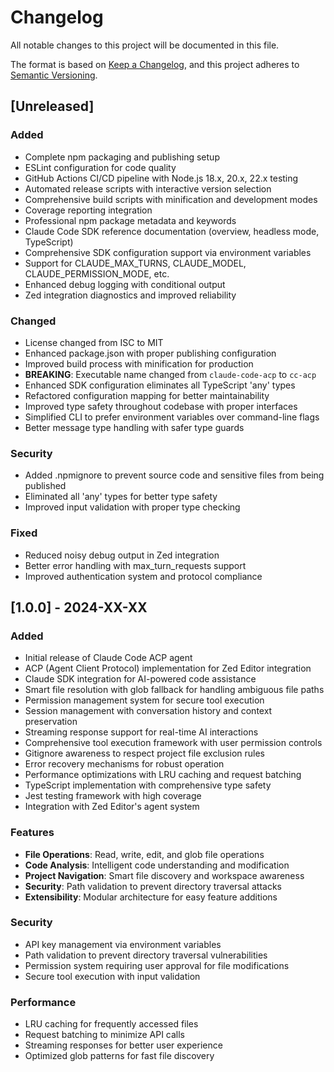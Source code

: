 # Changelog

All notable changes to this project will be documented in this file.

The format is based on [Keep a Changelog](https://keepachangelog.com/en/1.0.0/),
and this project adheres to [Semantic Versioning](https://semver.org/spec/v2.0.0.html).

## [Unreleased]

### Added
- Complete npm packaging and publishing setup
- ESLint configuration for code quality
- GitHub Actions CI/CD pipeline with Node.js 18.x, 20.x, 22.x testing
- Automated release scripts with interactive version selection
- Comprehensive build scripts with minification and development modes
- Coverage reporting integration
- Professional npm package metadata and keywords
- Claude Code SDK reference documentation (overview, headless mode, TypeScript)
- Comprehensive SDK configuration support via environment variables
- Support for CLAUDE_MAX_TURNS, CLAUDE_MODEL, CLAUDE_PERMISSION_MODE, etc.
- Enhanced debug logging with conditional output
- Zed integration diagnostics and improved reliability

### Changed
- License changed from ISC to MIT
- Enhanced package.json with proper publishing configuration
- Improved build process with minification for production
- **BREAKING**: Executable name changed from `claude-code-acp` to `cc-acp`
- Enhanced SDK configuration eliminates all TypeScript 'any' types
- Refactored configuration mapping for better maintainability
- Improved type safety throughout codebase with proper interfaces
- Simplified CLI to prefer environment variables over command-line flags
- Better message type handling with safer type guards

### Security
- Added .npmignore to prevent source code and sensitive files from being published
- Eliminated all 'any' types for better type safety
- Improved input validation with proper type checking

### Fixed
- Reduced noisy debug output in Zed integration
- Better error handling with max_turn_requests support
- Improved authentication system and protocol compliance

## [1.0.0] - 2024-XX-XX

### Added
- Initial release of Claude Code ACP agent
- ACP (Agent Client Protocol) implementation for Zed Editor integration
- Claude SDK integration for AI-powered code assistance
- Smart file resolution with glob fallback for handling ambiguous file paths
- Permission management system for secure tool execution
- Session management with conversation history and context preservation
- Streaming response support for real-time AI interactions
- Comprehensive tool execution framework with user permission controls
- Gitignore awareness to respect project file exclusion rules
- Error recovery mechanisms for robust operation
- Performance optimizations with LRU caching and request batching
- TypeScript implementation with comprehensive type safety
- Jest testing framework with high coverage
- Integration with Zed Editor's agent system

### Features
- **File Operations**: Read, write, edit, and glob file operations
- **Code Analysis**: Intelligent code understanding and modification
- **Project Navigation**: Smart file discovery and workspace awareness
- **Security**: Path validation to prevent directory traversal attacks
- **Extensibility**: Modular architecture for easy feature additions

### Security
- API key management via environment variables
- Path validation to prevent directory traversal vulnerabilities
- Permission system requiring user approval for file modifications
- Secure tool execution with input validation

### Performance
- LRU caching for frequently accessed files
- Request batching to minimize API calls
- Streaming responses for better user experience
- Optimized glob patterns for fast file discovery